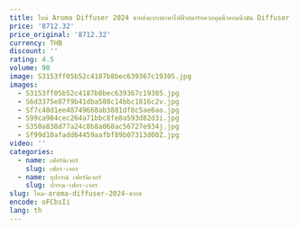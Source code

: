 ```yaml
---
title: ใหม่ Aroma Diffuser 2024 ขายส่งแบบพกพาไฟฟ้าสมาร์ทควบคุมน้ําหอมน้ํามัน Diffuser กลิ่นอัจฉริยะเครื่องกลิ่นหอม
price: '8712.32'
price_original: '8712.32'
currency: THB
discount: ''
rating: 4.5
volume: 90
image: S3153ff05b52c4187b8bec639367c19305.jpg
images:
  - S3153ff05b52c4187b8bec639367c19305.jpg
  - S6d3375e87f9b41dba588c14bbc1816c2v.jpg
  - Sf7c48d1ee48749668ab3881df8c5ae6ao.jpg
  - S99ca984cec264a71bbc8fe8a593d82d3i.jpg
  - S350a838d77a24c8b8a068ac56727e934j.jpg
  - Sf99d10afadd64459aafbf89b07313d00Z.jpg
video: ''
categories:
  - name: เฟอร์นิเจอร์
    slug: เฟอร-เจอร
  - name: อุปกรณ์ เฟอร์นิเจอร์
    slug: ปกรณ-เฟอร-เจอร
slug: ใหม-aroma-diffuser-2024-ขายส
encode: oFCbsIi
lang: th
---
```

  